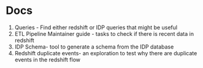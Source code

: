 # Docs

1. Queries - Find either redshift or IDP queries that might be useful
2. ETL Pipeline Maintainer guide - tasks to check if there is recent data in redshift
3. IDP Schema- tool to generate a schema from the IDP database
4. Redshift duplicate events-  an exploration to test why there are duplicate events in the redshift flow
